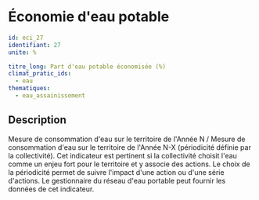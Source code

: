 # Économie d'eau potable
```yaml
id: eci_27
identifiant: 27
unite: %

titre_long: Part d'eau potable économisée (%)
climat_pratic_ids:
  - eau
thematiques:
  - eau_assainissement
```
## Description
Mesure de consommation d'eau sur le territoire de l'Année N / Mesure de consommation d'eau sur le territoire de l'Année N-X (périodicité définie par la collectivité).
Cet indicateur est pertinent si la collectivité choisit l'eau comme un enjeu fort pour le territoire et y associe des actions. Le choix de la périodicité permet de suivre l'impact d'une action ou d'une série d'actions.
Le gestionnaire du réseau d'eau portable peut fournir les données de cet indicateur.
